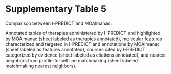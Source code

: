 # Supplementary Table 5
Comparison between I-PREDICT and MOAlmanac.

Annotated tables of therapies administered by I-PREDICT and highlighted by MOAlmanac (sheet labeled as therapies annotated), molecular features characterized and targeted in I-PREDICT and annotations by MOAlmanac (sheet labeled as features annotated), sources cited by I-PREDICT categorized by evidence (sheet labeled as citations annotated), and nearest neighbors from profile-to-cell line matchmaking (sheet labeled matchmaking nearest neighbors).

  
